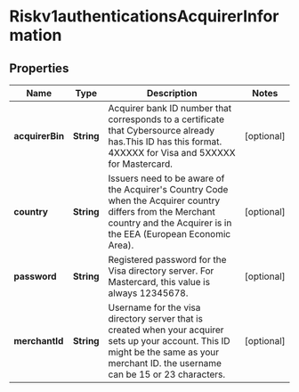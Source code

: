 
# Riskv1authenticationsAcquirerInformation

## Properties
Name | Type | Description | Notes
------------ | ------------- | ------------- | -------------
**acquirerBin** | **String** | Acquirer bank ID number that corresponds to a certificate that Cybersource already has.This ID has this format. 4XXXXX for Visa and 5XXXXX for Mastercard.  |  [optional]
**country** | **String** | Issuers need to be aware of the Acquirer&#39;s Country Code when the Acquirer country differs from the Merchant country and the Acquirer is in the EEA (European Economic Area).  |  [optional]
**password** | **String** | Registered password for the Visa directory server. For Mastercard, this value is always 12345678.  |  [optional]
**merchantId** | **String** | Username for the visa directory server that is created when your acquirer sets up your account. This ID might be the same as your merchant ID. the username can be 15 or 23 characters.  |  [optional]



